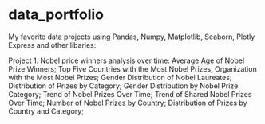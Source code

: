 # data_portfolio
My favorite data projects using Pandas, Numpy, Matplotlib, Seaborn, Plotly Express and other libaries: 

Project 1. Nobel price winners analysis over time:
  Average Age of Nobel Prize Winners;
  Top Five Countries with the Most Nobel Prizes;
  Organization with the Most Nobel Prizes;
  Gender Distribution of Nobel Laureates;
  Distribution of Prizes by Category;
  Gender Distribution by Nobel Prize Category;
  Trend of Nobel Prizes Over Time;
  Trend of Shared Nobel Prizes Over Time;
  Number of Nobel Prizes by Country;
  Distribution of Prizes by Country and Category;
